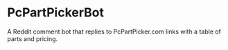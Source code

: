 PcPartPickerBot
===============

A Reddit comment bot that replies to PcPartPicker.com links with a table of parts and pricing.
